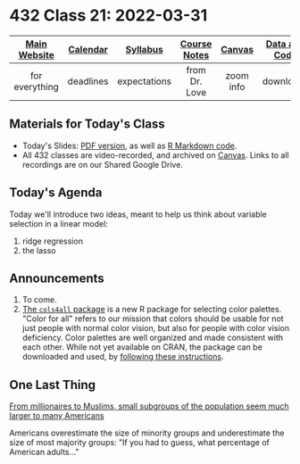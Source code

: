 # 432 Class 21: 2022-03-31

[Main Website](https://thomaselove.github.io/432/) | [Calendar](https://thomaselove.github.io/432/calendar.html) | [Syllabus](https://thomaselove.github.io/432-2022-syllabus/) | [Course Notes](https://thomaselove.github.io/432-notes/) | [Canvas](https://canvas.case.edu) | [Data and Code](https://github.com/THOMASELOVE/432-data) | [Sources](https://github.com/THOMASELOVE/432-2022/tree/main/references) | [Contact Us](https://thomaselove.github.io/432/contact.html)
:-----------: | :--------------: | :----------: | :---------: | :-------------: | :-----------: | :------------: | :-------------:
for everything | deadlines | expectations | from Dr. Love | zoom info | downloads | read/watch | need help?

## Materials for Today's Class

- Today's Slides: [PDF version](https://github.com/THOMASELOVE/432-2022/blob/main/classes/class21/432_2022_slides21.pdf), as well as [R Markdown code](https://github.com/THOMASELOVE/432-2022/blob/main/classes/class21/432_2022_slides21.Rmd). 
- All 432 classes are video-recorded, and archived on [Canvas](https://canvas.case.edu). Links to all recordings are on our Shared Google Drive.

## Today's Agenda

Today we'll introduce two ideas, meant to help us think about variable selection in a linear model:

1. ridge regression
2. the lasso

## Announcements

1. To come.
2. [The `cols4all` package](https://github.com/mtennekes/cols4all) is a new R package for selecting color palettes. "Color for all" refers to our mission that colors should be usable for not just people with normal color vision, but also for people with color vision deficiency. Color palettes are well organized and made consistent with each other. While not yet available on CRAN, the package can be downloaded and used, by [following these instructions](https://github.com/mtennekes/cols4all#installation).


## One Last Thing

[From millionaires to Muslims, small subgroups of the population seem much larger to many Americans](https://today.yougov.com/topics/politics/articles-reports/2022/03/15/americans-misestimate-small-subgroups-population)

Americans overestimate the size of minority groups and underestimate the size of most majority groups: "If you had to guess, what percentage of American adults..."

![]()
